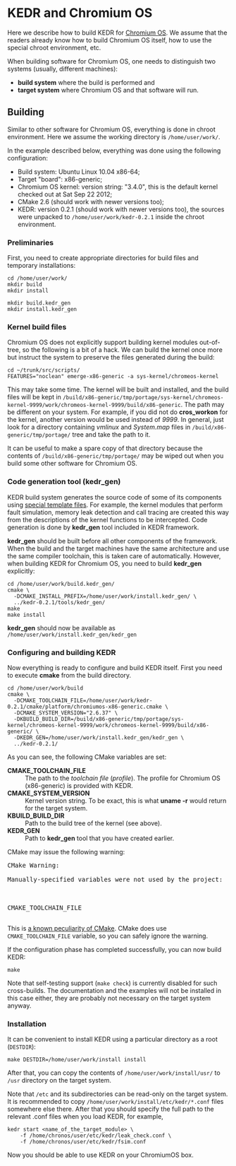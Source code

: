 

# KEDR and Chromium OS #

Here we describe how to build KEDR for [Chromium OS](http://www.chromium.org/chromium-os). We assume that the readers already know how to build Chromium OS itself, how to use the special chroot environment, etc.

When building software for Chromium OS, one needs to distinguish two systems (usually, different machines):
  * **build system** where the build is performed and
  * **target system** where Chromium OS and that software will run.

## Building ##
Similar to other software for Chromium OS, everything is done in chroot environment. Here we assume the working directory is `/home/user/work/`.

In the example described below, everything was done using the following configuration:
  * Build system: Ubuntu Linux 10.04 x86-64;
  * Target "board": x86-generic;
  * Chromium OS kernel: version string: "3.4.0", this is the default kernel checked out at Sat Sep 22 2012;
  * CMake 2.6 (should work with newer versions too);
  * KEDR: version 0.2.1 (should work with newer versions too), the sources were unpacked to `/home/user/work/kedr-0.2.1` inside the chroot environment.

### Preliminaries ###
First, you need to create appropriate directories for build files and temporary installations:

```
cd /home/user/work/
mkdir build
mkdir install

mkdir build.kedr_gen
mkdir install.kedr_gen
```

### Kernel build files ###
Chromium OS does not explicitly support building kernel modules out-of-tree, so the following is a bit of a hack. We can build the kernel once more but instruct the system to preserve the files generated during the build:

```
cd ~/trunk/src/scripts/
FEATURES="noclean" emerge-x86-generic -a sys-kernel/chromeos-kernel
```

This may take some time. The kernel will be built and installed, and the build files will be kept in `/build/x86-generic/tmp/portage/sys-kernel/chromeos-kernel-9999/work/chromeos-kernel-9999/build/x86-generic`. The path may be different on your system. For example, if you did not do **cros\_workon** for the kernel, another version would be used instead of _9999_. In general, just look for a directory containing _vmlinux_ and _System.map_ files in `/build/x86-generic/tmp/portage/` tree and take the path to it.

It can be useful to make a spare copy of that directory because the contents of `/build/x86-generic/tmp/portage/` may be wiped out when you build some other software for Chromium OS.

### Code generation tool (kedr\_gen) ###
KEDR build system generates the source code of some of its components using [special template files](kedr_manual_extend#using_gen.md). For example, the kernel modules that perform fault simulation, memory leak detection and call tracing are created this way from the descriptions of the kernel functions to be intercepted. Code generation is done by **kedr\_gen** tool included in KEDR framework.

**kedr\_gen** should be built before all other components of the framework. When the build and the target machines have the same architecture and use the same compiler toolchain, this is taken care of automatically. However, when building KEDR for Chromium OS, you need to build **kedr\_gen** explicitly:

```
cd /home/user/work/build.kedr_gen/
cmake \
  -DCMAKE_INSTALL_PREFIX=/home/user/work/install.kedr_gen/ \
  ../kedr-0.2.1/tools/kedr_gen/
make 
make install
```

**kedr\_gen** should now be available as `/home/user/work/install.kedr_gen/kedr_gen`

### Configuring and building KEDR ###
Now everything is ready to configure and build KEDR itself. First you need to execute **cmake** from the build directory.

```
cd /home/user/work/build
cmake \
  -DCMAKE_TOOLCHAIN_FILE=/home/user/work/kedr-0.2.1/cmake/platform/chromiumos-x86-generic.cmake \
  -DCMAKE_SYSTEM_VERSION="2.6.37" \
  -DKBUILD_BUILD_DIR=/build/x86-generic/tmp/portage/sys-kernel/chromeos-kernel-9999/work/chromeos-kernel-9999/build/x86-generic/ \
  -DKEDR_GEN=/home/user/work/install.kedr_gen/kedr_gen \
  ../kedr-0.2.1/
```

As you can see, the following CMake variables are set:
<dl>
<dt><b>CMAKE_TOOLCHAIN_FILE</b></dt>
<dd>The path to the <i>toolchain file</i> (<i>profile</i>). The profile for Chromium OS (x86-generic) is provided with KEDR.</dd>
<dt><b>CMAKE_SYSTEM_VERSION</b></dt>
<dd>Kernel version string. To be exact, this is what <b>uname -r</b> would return for the target system.</dd>
<dt><b>KBUILD_BUILD_DIR</b></dt>
<dd>Path to the build tree of the kernel (see above).</dd>
<dt><b>KEDR_GEN</b></dt>
<dd>Path to <b>kedr_gen</b> tool that you have created earlier.</dd>
</dl>

CMake may issue the following warning:

<pre>
CMake Warning:<br>
Manually-specified variables were not used by the project:<br>
<br>
CMAKE_TOOLCHAIN_FILE<br>
</pre>

This is [a known peculiarity of CMake](http://public.kitware.com/Bug/view.php?id=13093). CMake does use `CMAKE_TOOLCHAIN_FILE` variable, so you can safely ignore the warning.

If the configuration phase has completed successfully, you can now build KEDR:

```
make 
```

Note that self-testing support (`make check`) is currently disabled for such cross-builds. The documentation and the examples will not be installed in this case either, they are probably not necessary on the target system anyway.

### Installation ###
It can be convenient to install KEDR using a particular directory as a root (`DESTDIR`):

```
make DESTDIR=/home/user/work/install install
```

After that, you can copy the contents of `/home/user/work/install/usr/` to `/usr` directory on the target system.

Note that `/etc` and its subdirectories can be read-only on the target system. It is recommended to copy `/home/user/work/install/etc/kedr/*.conf` files somewhere else there. After that you should specify the full path to the relevant .conf files when you load KEDR, for example,

```
kedr start <name_of_the_target_module> \
    -f /home/chronos/user/etc/kedr/leak_check.conf \
    -f /home/chronos/user/etc/kedr/fsim.conf
```

Now you should be able to use KEDR on your ChromiumOS box.